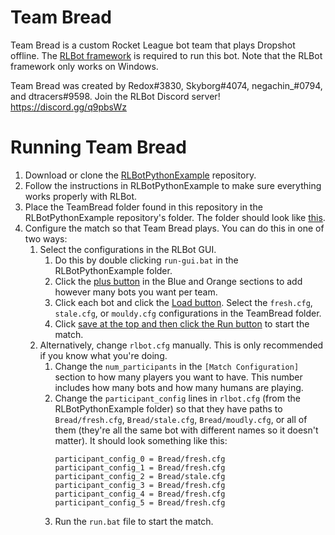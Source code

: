 # Team Bread
Team Bread is a custom Rocket League bot team that plays Dropshot offline. The [RLBot framework](https://github.com/RLBot/RLBotPythonExample) is required to run this bot. Note that the RLBot framework only works on Windows.

Team Bread was created by Redox#3830, Skyborg#4074, negachin_#0794, and dtracers#9598. Join the RLBot Discord server! https://discord.gg/q9pbsWz

# Running Team Bread

1. Download or clone the [RLBotPythonExample](https://github.com/RLBot/RLBotPythonExample) repository.
1. Follow the instructions in RLBotPythonExample to make sure everything works properly with RLBot.
1. Place the TeamBread folder found in this repository in the RLBotPythonExample repository's folder. The folder should look like [this](https://i.imgur.com/ydvKPL5.png).
1. Configure the match so that Team Bread plays. You can do this in one of two ways:
   1. Select the configurations in the RLBot GUI.
      1. Do this by double clicking `run-gui.bat` in the RLBotPythonExample folder.
      1. Click the [plus button](https://i.imgur.com/PYEbnkG.png) in the Blue and Orange sections to add however many bots you want per team.
      1. Click each bot and click the [Load button](https://i.imgur.com/2mIOvU3.png). Select the `fresh.cfg`, `stale.cfg`, or `mouldy.cfg` configurations in the TeamBread folder.
      1. Click [save at the top and then click the Run button](https://i.imgur.com/3IQZIhL.png) to start the match.
   1. Alternatively, change `rlbot.cfg` manually. This is only recommended if you know what you're doing.
      1. Change the `num_participants` in the `[Match Configuration]` section to how many players you want to have. This number includes how many bots and how many humans are playing.
      1. Change the `participant_config` lines in `rlbot.cfg` (from the RLBotPythonExample folder) so that they have paths to `Bread/fresh.cfg`, `Bread/stale.cfg`, `Bread/moudly.cfg`, or all of them (they're all the same bot with different names so it doesn't matter).
         It should look something like this:
         ```
         participant_config_0 = Bread/fresh.cfg
         participant_config_1 = Bread/fresh.cfg
         participant_config_2 = Bread/stale.cfg
         participant_config_3 = Bread/fresh.cfg
         participant_config_4 = Bread/fresh.cfg
         participant_config_5 = Bread/fresh.cfg
         ```
      1. Run the `run.bat` file to start the match.
